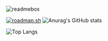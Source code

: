 ![readmebox](https://github.com/porn-codex/Java79/assets/106463487/c7327c43-75d7-4e9b-b818-b96648559d97)

[![roadmap.sh](https://api.roadmap.sh/v1-badge/wide/654b381c520b534886904524?variant=dark)](https://roadmap.sh/befriend?u=654b381c520b534886904524)
![Anurag's GitHub stats](https://github-readme-stats.vercel.app/api?username=unix-waltz&show_icons=true&hide_border=true&bg_color=000000&text_color=aaaaaa&icon_color=aaaaaa)



![Top Langs](https://github-readme-stats.vercel.app/api/top-langs/?username=unix-waltz&layout=compact&bg_color=000000&text_color=aaaaaa&icon_color=aaaaaa&hide_border=true)


